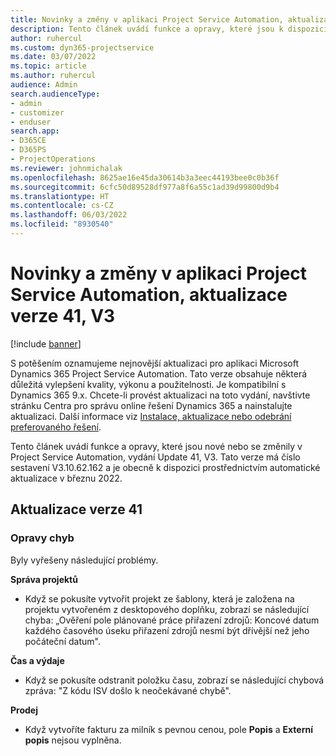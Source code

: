 ```yaml
---
title: Novinky a změny v aplikaci Project Service Automation, aktualizace verze 41, V3
description: Tento článek uvádí funkce a opravy, které jsou k dispozici v Microsoft Dynamics 365 Project Service Automation, vydání Update 41, V3.
author: ruhercul
ms.custom: dyn365-projectservice
ms.date: 03/07/2022
ms.topic: article
ms.author: ruhercul
audience: Admin
search.audienceType:
- admin
- customizer
- enduser
search.app:
- D365CE
- D365PS
- ProjectOperations
ms.reviewer: johnmichalak
ms.openlocfilehash: 8625ae16e45da30614b3a3eec44193bee0c0b36f
ms.sourcegitcommit: 6cfc50d89528df977a8f6a55c1ad39d99800d9b4
ms.translationtype: HT
ms.contentlocale: cs-CZ
ms.lasthandoff: 06/03/2022
ms.locfileid: "8930540"
---
```

# <a name="whats-new-or-changed-in-project-service-automation-update-release-41-v3"></a>Novinky a změny v aplikaci Project Service Automation, aktualizace verze 41, V3

[!include [banner](../includes/psa-now-project-operations.md)]

S potěšením oznamujeme nejnovější aktualizaci pro aplikaci Microsoft Dynamics 365 Project Service Automation. Tato verze obsahuje některá důležitá vylepšení kvality, výkonu a použitelnosti. Je kompatibilní s Dynamics 365 9.x. Chcete-li provést aktualizaci na toto vydání, navštivte stránku Centra pro správu online řešení Dynamics 365 a nainstalujte aktualizaci. Další informace viz [Instalace, aktualizace nebo odebrání preferovaného řešení](/power-platform/admin/install-remove-preferred-solution).

Tento článek uvádí funkce a opravy, které jsou nové nebo se změnily v Project Service Automation, vydání Update 41, V3. Tato verze má číslo sestavení V3.10.62.162 a je obecně k dispozici prostřednictvím automatické aktualizace v březnu 2022.

## <a name="update-release-41"></a>Aktualizace verze 41

### <a name="bug-fixes"></a>Opravy chyb

Byly vyřešeny následující problémy.

**Správa projektů**
- Když se pokusíte vytvořit projekt ze šablony, která je založena na projektu vytvořeném z desktopového doplňku, zobrazí se následující chyba: „Ověření pole plánované práce přiřazení zdrojů: Koncové datum každého časového úseku přiřazení zdrojů nesmí být dřívější než jeho počáteční datum".

**Čas a výdaje**
- Když se pokusíte odstranit položku času, zobrazí se následující chybová zpráva: "Z kódu ISV došlo k neočekávané chybě".

**Prodej**
- Když vytvoříte fakturu za milník s pevnou cenou, pole **Popis** a **Externí popis** nejsou vyplněna. 
